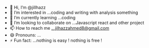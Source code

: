- 👋 Hi, I’m @jillhazz
- 👀 I’m interested in ...coding and writing with analysis something
- 🌱 I’m currently learning ...coding 
- 💞️ I’m looking to collaborate on ...Javascript react and other project
- 📫 How to reach me ...jilhazzahmed8@gmail.com
- 😄 Pronouns: ...
- ⚡ Fun fact: ...nothing is easy ! nothing is free 
!

<!---
jillhazz/jillhazz is a ✨ special ✨ repository because its `README.md` (this file) appears on your GitHub profile.
You can click the Preview link to take a look at your changes.
--->
